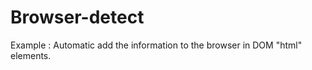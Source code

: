 Browser-detect
==============
Example :
Automatic add the information to the browser in DOM "html" elements. 


